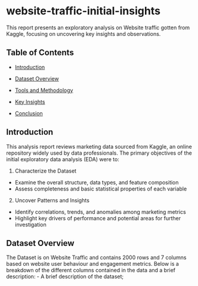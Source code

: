 # website-traffic-initial-insights
This report presents an exploratory analysis on Website traffic gotten from Kaggle, focusing on uncovering key insights and observations.


## **Table of Contents**
  - [Introduction](#introduction)

  - [Dataset Overview](#dataset-overview)

  - [Tools and Methodology](#tools-and-methodology)

  - [Key Insights](#key-insights)

  - [Conclusion](#conclusion)


## Introduction
This analysis report reviews marketing data sourced from Kaggle, an online repository widely used by data professionals. The primary objectives of the initial exploratory data analysis (EDA) were to:
1. Characterize the Dataset
  -  Examine the overall structure, data types, and feature composition
  -  Assess completeness and basic statistical properties of each variable

2. Uncover Patterns and Insights
  -  Identify correlations, trends, and anomalies among marketing metrics
  -  Highlight key drivers of performance and potential areas for further investigation

## Dataset Overview
The Dataset is on Website Traffic and contains 2000 rows and 7 columns based on website user behaviour and engagement metrics. Below is a breakdown of the different columns contained in the data and a brief description:
        -  A brief description of the dataset;
        






